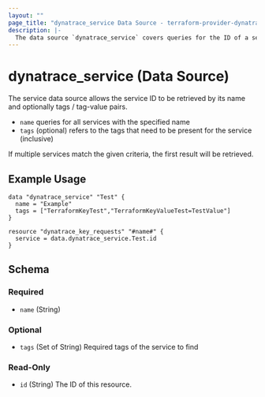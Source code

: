 ```yaml
---
layout: ""
page_title: "dynatrace_service Data Source - terraform-provider-dynatrace"
description: |-
  The data source `dynatrace_service` covers queries for the ID of a service based on name and tags / tag-value pairs
---
```


# dynatrace_service (Data Source)

The service data source allows the service ID to be retrieved by its name and optionally tags / tag-value pairs.

- `name` queries for all services with the specified name
- `tags` (optional) refers to the tags that need to be present for the service (inclusive)

If multiple services match the given criteria, the first result will be retrieved.

## Example Usage

```
data "dynatrace_service" "Test" {
  name = "Example"
  tags = ["TerraformKeyTest","TerraformKeyValueTest=TestValue"]
}

resource "dynatrace_key_requests" "#name#" {
  service = data.dynatrace_service.Test.id
}
```

<!-- schema generated by tfplugindocs -->
## Schema

### Required

- `name` (String)

### Optional

- `tags` (Set of String) Required tags of the service to find

### Read-Only

- `id` (String) The ID of this resource.